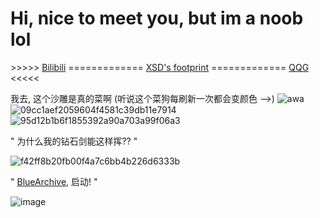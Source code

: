 # Hi, nice to meet you, but im a noob lol

\>\>\>\>\> [Bilibili](https://space.bilibili.com/507787788)  ============= [XSD's footprint](https://show.bilibili.com/platform/detail.html?id=93229) =============  [QQG](https://hypixelhelper.pages.dev/qqg) <<<<<


我去, 这个沙雕是真的菜啊 (听说这个菜狗每刷新一次都会变颜色 -->)
![awa](https://xiaoshadiao.yqloss.net/randrainbowdog)
![09cc1aef2059604f4581c39db11e7914](https://github.com/user-attachments/assets/5f7a1fe2-3707-48cc-bd8e-306142a1fef1) 
![95d12b1b6f1855392a90a703a99f06a3](https://github.com/user-attachments/assets/c72de813-9327-499d-8c7d-329535451420)

" 为什么我的钻石剑能这样挥?? "

![f42ff8b20fb00f4a7c6bb4b226d6333b](https://github.com/user-attachments/assets/1fb61054-b8b1-4885-94ce-7c8c506135e9)

" [BlueArchive](https://oiapi.net/?action=doc&id=29), 启动! "

![image](https://github.com/user-attachments/assets/35e3dbf7-2215-423b-86ac-d50b41d5f6db)
